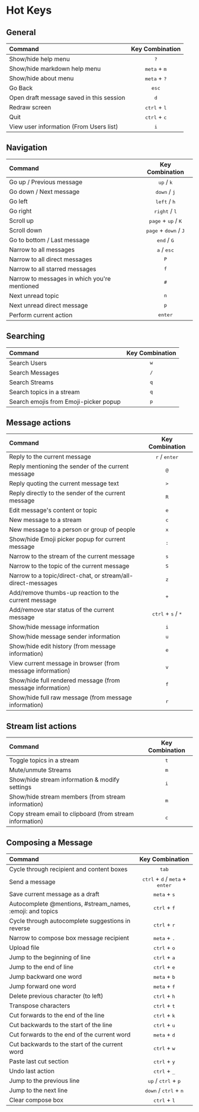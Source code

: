 <!--- Generated automatically by tools/lint-hotkeys -->
<!--- Do not modify -->

# Hot Keys
## General
|Command|Key Combination|
| :--- | :---: |
|Show/hide help menu|<kbd>?</kbd>|
|Show/hide markdown help menu|<kbd>meta</kbd> + <kbd>m</kbd>|
|Show/hide about menu|<kbd>meta</kbd> + <kbd>?</kbd>|
|Go Back|<kbd>esc</kbd>|
|Open draft message saved in this session|<kbd>d</kbd>|
|Redraw screen|<kbd>ctrl</kbd> + <kbd>l</kbd>|
|Quit|<kbd>ctrl</kbd> + <kbd>c</kbd>|
|View user information (From Users list)|<kbd>i</kbd>|

## Navigation
|Command|Key Combination|
| :--- | :---: |
|Go up / Previous message|<kbd>up</kbd> / <kbd>k</kbd>|
|Go down / Next message|<kbd>down</kbd> / <kbd>j</kbd>|
|Go left|<kbd>left</kbd> / <kbd>h</kbd>|
|Go right|<kbd>right</kbd> / <kbd>l</kbd>|
|Scroll up|<kbd>page</kbd> + <kbd>up</kbd> / <kbd>K</kbd>|
|Scroll down|<kbd>page</kbd> + <kbd>down</kbd> / <kbd>J</kbd>|
|Go to bottom / Last message|<kbd>end</kbd> / <kbd>G</kbd>|
|Narrow to all messages|<kbd>a</kbd> / <kbd>esc</kbd>|
|Narrow to all direct messages|<kbd>P</kbd>|
|Narrow to all starred messages|<kbd>f</kbd>|
|Narrow to messages in which you're mentioned|<kbd>#</kbd>|
|Next unread topic|<kbd>n</kbd>|
|Next unread direct message|<kbd>p</kbd>|
|Perform current action|<kbd>enter</kbd>|

## Searching
|Command|Key Combination|
| :--- | :---: |
|Search Users|<kbd>w</kbd>|
|Search Messages|<kbd>/</kbd>|
|Search Streams|<kbd>q</kbd>|
|Search topics in a stream|<kbd>q</kbd>|
|Search emojis from Emoji-picker popup|<kbd>p</kbd>|

## Message actions
|Command|Key Combination|
| :--- | :---: |
|Reply to the current message|<kbd>r</kbd> / <kbd>enter</kbd>|
|Reply mentioning the sender of the current message|<kbd>@</kbd>|
|Reply quoting the current message text|<kbd>></kbd>|
|Reply directly to the sender of the current message|<kbd>R</kbd>|
|Edit message's content or topic|<kbd>e</kbd>|
|New message to a stream|<kbd>c</kbd>|
|New message to a person or group of people|<kbd>x</kbd>|
|Show/hide Emoji picker popup for current message|<kbd>:</kbd>|
|Narrow to the stream of the current message|<kbd>s</kbd>|
|Narrow to the topic of the current message|<kbd>S</kbd>|
|Narrow to a topic/direct-chat, or stream/all-direct-messages|<kbd>z</kbd>|
|Add/remove thumbs-up reaction to the current message|<kbd>+</kbd>|
|Add/remove star status of the current message|<kbd>ctrl</kbd> + <kbd>s</kbd> / <kbd>*</kbd>|
|Show/hide message information|<kbd>i</kbd>|
|Show/hide message sender information|<kbd>u</kbd>|
|Show/hide edit history (from message information)|<kbd>e</kbd>|
|View current message in browser (from message information)|<kbd>v</kbd>|
|Show/hide full rendered message (from message information)|<kbd>f</kbd>|
|Show/hide full raw message (from message information)|<kbd>r</kbd>|

## Stream list actions
|Command|Key Combination|
| :--- | :---: |
|Toggle topics in a stream|<kbd>t</kbd>|
|Mute/unmute Streams|<kbd>m</kbd>|
|Show/hide stream information & modify settings|<kbd>i</kbd>|
|Show/hide stream members (from stream information)|<kbd>m</kbd>|
|Copy stream email to clipboard (from stream information)|<kbd>c</kbd>|

## Composing a Message
|Command|Key Combination|
| :--- | :---: |
|Cycle through recipient and content boxes|<kbd>tab</kbd>|
|Send a message|<kbd>ctrl</kbd> + <kbd>d</kbd> / <kbd>meta</kbd> + <kbd>enter</kbd>|
|Save current message as a draft|<kbd>meta</kbd> + <kbd>s</kbd>|
|Autocomplete @mentions, #stream_names, :emoji: and topics|<kbd>ctrl</kbd> + <kbd>f</kbd>|
|Cycle through autocomplete suggestions in reverse|<kbd>ctrl</kbd> + <kbd>r</kbd>|
|Narrow to compose box message recipient|<kbd>meta</kbd> + <kbd>.</kbd>|
|Upload file|<kbd>ctrl</kbd> + <kbd>o</kbd>|
|Jump to the beginning of line|<kbd>ctrl</kbd> + <kbd>a</kbd>|
|Jump to the end of line|<kbd>ctrl</kbd> + <kbd>e</kbd>|
|Jump backward one word|<kbd>meta</kbd> + <kbd>b</kbd>|
|Jump forward one word|<kbd>meta</kbd> + <kbd>f</kbd>|
|Delete previous character (to left)|<kbd>ctrl</kbd> + <kbd>h</kbd>|
|Transpose characters|<kbd>ctrl</kbd> + <kbd>t</kbd>|
|Cut forwards to the end of the line|<kbd>ctrl</kbd> + <kbd>k</kbd>|
|Cut backwards to the start of the line|<kbd>ctrl</kbd> + <kbd>u</kbd>|
|Cut forwards to the end of the current word|<kbd>meta</kbd> + <kbd>d</kbd>|
|Cut backwards to the start of the current word|<kbd>ctrl</kbd> + <kbd>w</kbd>|
|Paste last cut section|<kbd>ctrl</kbd> + <kbd>y</kbd>|
|Undo last action|<kbd>ctrl</kbd> + <kbd>_</kbd>|
|Jump to the previous line|<kbd>up</kbd> / <kbd>ctrl</kbd> + <kbd>p</kbd>|
|Jump to the next line|<kbd>down</kbd> / <kbd>ctrl</kbd> + <kbd>n</kbd>|
|Clear compose box|<kbd>ctrl</kbd> + <kbd>l</kbd>|

